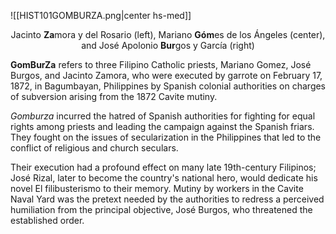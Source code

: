 ![[HIST101GOMBURZA.png|center hs-med]]
<center>Jacinto <strong>Za</strong>mora y del Rosario (left), Mariano <strong>Góm</strong>es de los Ángeles (center), and José Apolonio <strong>Bur</strong>gos y García (right)</center>

**GomBurZa**
refers to three Filipino Catholic priests, Mariano Gomez, José Burgos, and Jacinto Zamora, who were executed by garrote on February 17, 1872, in Bagumbayan, Philippines by Spanish colonial authorities on charges of subversion arising from the 1872 Cavite mutiny.

*Gomburza* incurred the hatred of Spanish authorities for fighting for equal rights among priests and leading the campaign against the Spanish friars. They fought on the issues of secularization in the Philippines that led to the conflict of religious and church seculars.

Their execution had a profound effect on many late 19th-century Filipinos; José Rizal, later to become the country's national hero, would dedicate his novel El filibusterismo to their memory. Mutiny by workers in the Cavite Naval Yard was the pretext needed by the authorities to redress a perceived humiliation from the principal objective, José Burgos, who threatened the established order.
